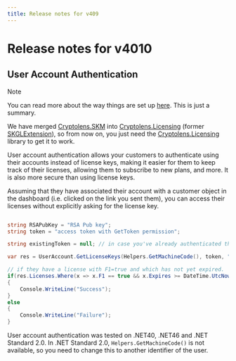 ```yaml
---
title: Release notes for v409
---
```


# Release notes for v4010

## User Account Authentication

> [!NOTE]
> You can read more about the way things are set up [here](https://help.cryptolens.io/licensing-models/user-login-intro). This is just a summary.

We have merged [Cryptolens.SKM](https://www.nuget.org/packages/Cryptolens.SKM/) into [Cryptolens.Licensing](https://www.nuget.org/packages/Cryptolens.Licensing/) (former [SKGLExtension](https://www.nuget.org/packages/SKGLExtension/)), so from now on, you just need the [Cryptolens.Licensing](https://www.nuget.org/packages/Cryptolens.Licensing/) library to get it to work.

User account authentication allows your customers to authenticate using their accounts instead of license keys, making it easier for them to keep track of their licenses, allowing them to subscribe to new plans, and more. It is also more secure than using license keys.

Assuming that they have associated their account with a customer object in the dashboard (i.e. clicked on the link you sent them), you can access their licenses without explicitly asking for the license key.

```cs

string RSAPubKey = "RSA Pub key";
string token = "access token with GetToken permission";

string existingToken = null; // in case you've already authenticated them once and the token is still valid.

var res = UserAccount.GetLicenseKeys(Helpers.GetMachineCode(), token, "TestApp", 5, RSAPubKey, existingToken);

// if they have a license with F1=true and which has not yet expired.
if(res.Licenses.Where(x => x.F1 == true && x.Expires >= DateTime.UtcNow).Count() > 0) 
{
    Console.WriteLine("Success");
}
else
{
    Console.WriteLine("Failure");
}
```

User account authentication was tested on .NET40, .NET46 and .NET Standard 2.0. In .NET Standard 2.0, `Helpers.GetMachineCode()` is not available, so you need to
change this to another identifier of the user.